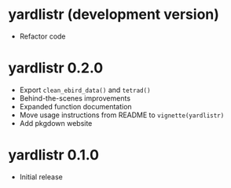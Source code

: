 # yardlistr (development version)

- Refactor code

# yardlistr 0.2.0

- Export `clean_ebird_data()` and `tetrad()`
- Behind-the-scenes improvements
- Expanded function documentation
- Move usage instructions from README to `vignette(yardlistr)`
- Add pkgdown website

# yardlistr 0.1.0

- Initial release

